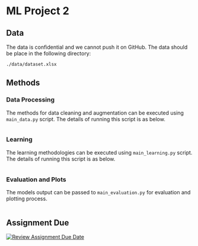 # ML Project 2

## Data

The data is confidential and we cannot push it on GitHub. The data should be place in the following directory:

```txt
./data/dataset.xlsx
```

## Methods

### Data Processing

The methods for data cleaning and augmentation can be executed using `main_data.py` script. The details of running this script is as below.

```bash
```

### Learning

The learning methodologies can be executed using `main_learning.py` script. The details of running this script is as below.

```bash
```

### Evaluation and Plots

The models output can be passed to `main_evaluation.py` for evaluation and plotting process.

```bash
```

## Assignment Due

[![Review Assignment Due Date](https://classroom.github.com/assets/deadline-readme-button-22041afd0340ce965d47ae6ef1cefeee28c7c493a6346c4f15d667ab976d596c.svg)](https://classroom.github.com/a/UDdkOEMs)
